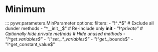 # Minimum

::: pywr.parameters.MinParameter
    options:
      filters:
        - "!^__.*__$"      # Exclude all dunder methods
        - "^__init__$"     # Re-include only __init__
        - "!^_private"    # Optionally hide private methods
        # Hide unused methods
        - "!^get_.*_variables$"
        - "!^set_.*_variables$"
        - "!^get_.*_bounds$"
        - "!^get_constant_value$"
